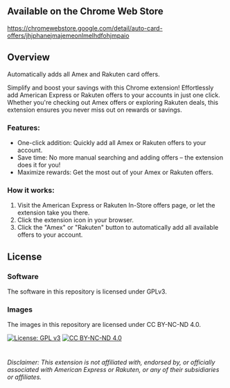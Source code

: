 ## Available on the Chrome Web Store
https://chromewebstore.google.com/detail/auto-card-offers/jhjphanejmajemeonlmelhdfohjmpaio

## Overview
Automatically adds all Amex and Rakuten card offers.

Simplify and boost your savings with this Chrome extension! Effortlessly add American Express or Rakuten offers to your accounts in just one click. Whether you're checking out Amex offers or exploring Rakuten deals, this extension ensures you never miss out on rewards or savings.

### Features:
- One-click addition: Quickly add all Amex or Rakuten offers to your account.
- Save time: No more manual searching and adding offers – the extension does it for you!
- Maximize rewards: Get the most out of your Amex or Rakuten offers.

### How it works:
1. Visit the American Express or Rakuten In-Store offers page, or let the extension take you there.
2. Click the extension icon in your browser.
3. Click the "Amex" or "Rakuten" button to automatically add all available offers to your account.

## License

### Software
The software in this repository is licensed under GPLv3.

### Images
The images in this repository are licensed under CC BY-NC-ND 4.0.

[![License: GPL v3](https://img.shields.io/badge/License-GPLv3-blue.svg)](https://www.gnu.org/licenses/gpl-3.0) [![CC BY-NC-ND 4.0](https://img.shields.io/badge/License-CC%20BY--NC--ND%204.0-lightgrey.svg)](http://creativecommons.org/licenses/by-nc-nd/4.0)

#
*Disclaimer: This extension is not affiliated with, endorsed by, or officially associated with American Express or Rakuten, or any of their subsidiaries or affiliates.*

